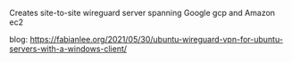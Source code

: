 Creates site-to-site wireguard server spanning Google gcp and Amazon ec2

blog: https://fabianlee.org/2021/05/30/ubuntu-wireguard-vpn-for-ubuntu-servers-with-a-windows-client/
